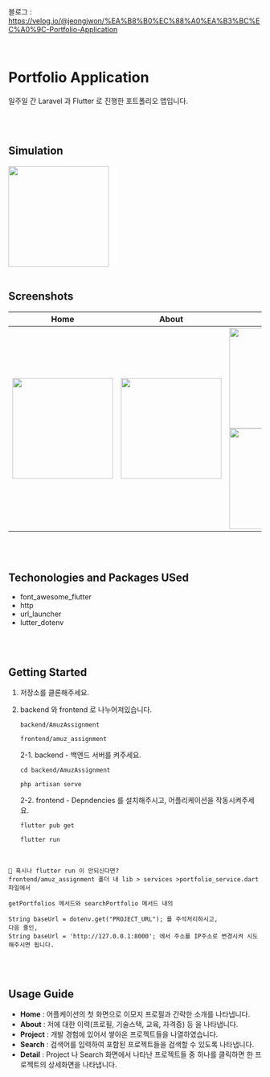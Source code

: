 블로그 : https://velog.io/@jeongjwon/%EA%B8%B0%EC%88%A0%EA%B3%BC%EC%A0%9C-Portfolio-Application

</br>

# Portfolio Application

일주일 간 Laravel 과 Flutter 로 진행한 포트폴리오 앱입니다. 

</br>
</br>

## Simulation
<img src="https://github.com/jeongjwon/amuz-assignment/assets/76391160/ce631814-7bb7-4446-979e-1a08ef542f28.gif" width="200" />

</br>
</br>

## Screenshots

|Home|About|Project|Search|
|:--:|:--:|:--:|:--:|
|<img src="https://github.com/jeongjwon/amuz-assignment/assets/76391160/30d13809-19e4-4c8c-a887-400942e764f7" width="200" />|<img src="https://github.com/jeongjwon/amuz-assignment/assets/76391160/ef180dc9-37df-4b62-a9cd-864b4a6efccc" width="200"/>|<img src="https://github.com/jeongjwon/amuz-assignment/assets/76391160/6c48046d-e720-412b-bffd-d23e68cdc570" width="200" /><img src="https://github.com/jeongjwon/amuz-assignment/assets/76391160/6b29d823-79b6-4abf-b0a8-0e2b68ee40d5" width="200" />|<img src="https://github.com/jeongjwon/amuz-assignment/assets/76391160/a6cd3aba-4d5b-4aae-89d9-7a868657ea7f" width="200" /><img src="https://github.com/jeongjwon/amuz-assignment/assets/76391160/d373fe14-b8b0-4952-8b0e-61dbaa830127" width="200"/>|


</br>
</br>


## Techonologies and Packages USed
- font_awesome_flutter
- http
- url_launcher
- lutter_dotenv

</br>
</br>

## Getting Started
1. 저장소를 클론해주세요.
2. backend 와 frontend 로 나누어져있습니다.
   
   ```backend/AmuzAssignment```
   
   ```frontend/amuz_assignment```
   
   2-1. backend - 백엔드 서버를 켜주세요.
   
   ```cd backend/AmuzAssignment```

    ```php artisan serve```
   
   2-2. frontend - Depndencies 를 설치해주시고, 어플리케이션을 작동시켜주세요.
   
    ```flutter pub get```
   
   ```flutter run```

</br>

``` 
🚨 혹시나 flutter run 이 안되신다면?
frontend/amuz_assignment 폴더 내 lib > services >portfolio_service.dart  파일에서

getPortfolios 메서드와 searchPortfolio 메서드 내의 

String baseUrl = dotenv.get("PROJECT_URL"); 를 주석처리하시고,
다음 줄인,
String baseUrl = 'http://127.0.0.1:8000'; 에서 주소를 IP주소로 변경시켜 시도해주시면 됩니다.
```

</br>
</br>

## Usage Guide
- **Home** : 어플케이션의 첫 화면으로 이모지 프로필과 간략한 소개를 나타냅니다.
- **About** : 저에 대한 이력(프로필, 기술스택, 교육, 자격증) 등 을 나타냅니다.
- **Project** : 개발 경험에 있어서 쌓아온 프로젝트들을 나열하였습니다.
- **Search** : 검색어를 입력하여 포함된 프로젝트들을 검색할 수 있도록 나타냅니다.
- **Detail** : Project 나 Search 화면에서 나타난 프로젝트들 중 하나를 클릭하면 한 프로젝트의 상세화면을 나타냅니다.


</br>
</br>
